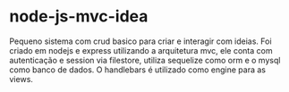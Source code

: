 # node-js-mvc-idea
Pequeno sistema com crud basico para criar e interagir com ideias. Foi criado em nodejs e express utilizando a arquitetura mvc, ele conta com autenticação e session via filestore, utiliza sequelize como orm e o mysql como banco de dados. O handlebars é utilizado como engine para as views.
